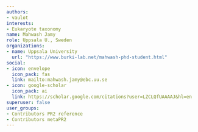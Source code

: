 ```yaml
---
authors:
- vaulot
interests:
- Eukaryote taxonomy
name: Mahwash Jamy
role: Uppsala U., Sweden
organizations:
- name: Uppsala University
  url: "https://www.burki-lab.net/mahwash-phd-student.html"
social:
- icon: envelope
  icon_pack: fas
  link: mailto:mahwash.jamy@ebc.uu.se
- icon: google-scholar
  icon_pack: ai
  link: https://scholar.google.com/citations?user=LZCLQfUAAAAJ&hl=en
superuser: false
user_groups:
- Contributors PR2 reference
- Contributors metaPR2
---
```

